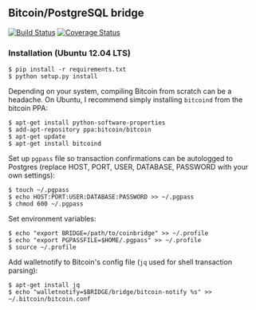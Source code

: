 ## Bitcoin/PostgreSQL bridge

[![Build Status](https://travis-ci.org/tensorjack/CoinBridge.svg)](https://travis-ci.org/tensorjack/CoinBridge) [![Coverage Status](https://img.shields.io/coveralls/tensorjack/CoinBridge.svg)](https://coveralls.io/r/tensorjack/CoinBridge)

### Installation (Ubuntu 12.04 LTS)

    $ pip install -r requirements.txt
    $ python setup.py install

Depending on your system, compiling Bitcoin from scratch can be a headache.  On Ubuntu, I recommend simply installing `bitcoind` from the bitcoin PPA:

    $ apt-get install python-software-properties
    $ add-apt-repository ppa:bitcoin/bitcoin
    $ apt-get update
    $ apt-get install bitcoind

Set up `pgpass` file so transaction confirmations can be autologged to Postgres (replace HOST, PORT, USER, DATABASE, PASSWORD with your own settings):
    
    $ touch ~/.pgpass
    $ echo HOST:PORT:USER:DATABASE:PASSWORD >> ~/.pgpass
    $ chmod 600 ~/.pgpass

Set environment variables:

    $ echo "export BRIDGE=/path/to/coinbridge" >> ~/.profile
    $ echo "export PGPASSFILE=$HOME/.pgpass" >> ~/.profile
    $ source ~/.profile

Add walletnotify to Bitcoin's config file (`jq` used for shell transaction parsing):

    $ apt-get install jq
    $ echo "walletnotify=$BRIDGE/bridge/bitcoin-notify %s" >> ~/.bitcoin/bitcoin.conf
